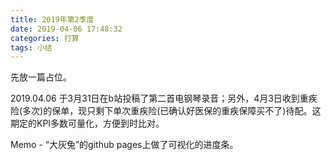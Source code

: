 ```yaml
---
title: 2019年第2季度
date: 2019-04-06 17:48:32
categories: 打算
tags: 小结
---
```


先放一篇占位。

<!--more-->

2019.04.06 于3月31日在b站投稿了第二首电钢琴录音；另外，4月3日收到重疾险(多次)的保单，现只剩下单次重疾险(已确认好医保的重疾保障买不了)待配。这期定的KPI多数可量化，方便到时比对。

Memo - “大灰兔”的github pages上做了可视化的进度条。